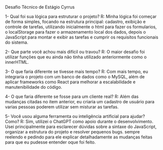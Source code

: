 Desafio Técnico de Estágio Cyrrus



1- Qual foi sua lógica para estruturar o projeto?
 R: Minha lógica foi começar de forma simples, focando na estrutura principal: cadastro, exibição e controle de tarefas, utilizando inicialmente o html para fazer os formularios, 
  o localStorage para fazer o armazenamento local dos dados, depois o JavaScript para montar e exibir as tarefas e cumprir os requisitos funcionais do sistema.

2- Que parte você achou mais difícil ou travou? 
 R: O maior desafio foi utilizar funções que eu ainda não tinha utilizado anteriormente como o innerHTML.

3- O que faria diferente se tivesse mais tempo? 
  R: Com mais tempo, eu integraria o projeto com um banco de dados como o MySQL, além de aplicar frameworks como React para melhorar a escalabilidade e manutenibilidade do código.

4- O que faria diferente se fosse para um cliente real?
  R: Além das mudanças citadas no item anterior, eu criaria um cadastro de usuário para varias pessoas poderem utilizar sem misturar as tarefas.

5- Você usou alguma ferramenta ou inteligência artificial para ajudar? Como?
  R: Sim, utilizei o ChatGPT como apoio durante o desenvolvimento. Usei principalmente para esclarecer dúvidas sobre a sintaxe do JavaScript, organizar a estrutura do projeto e
  resolver pequenos bugs. sempre reelendo e pedindo para ele explicar detalhadamente as mudanças feitas para que eu pudesse entender oque foi feito.
